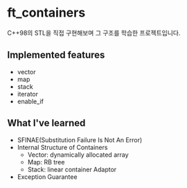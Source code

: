 # ft_containers

C++98의 STL을 직접 구현해보며 그 구조를 학습한 프로젝트입니다.

## Implemented features
- vector
- map
- stack
- iterator
- enable_if

## What I've learned
- SFINAE(Substitution Failure Is Not An Error)
- Internal Structure of Containers
  - Vector: dynamically allocated array
  - Map: RB tree
  - Stack: linear container Adaptor
- Exception Guarantee
